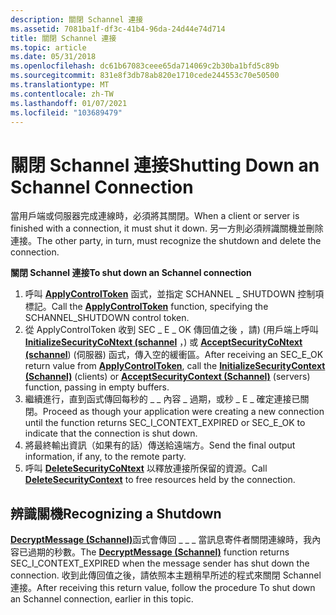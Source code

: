 ```yaml
---
description: 關閉 Schannel 連接
ms.assetid: 7081ba1f-df3c-41b4-96da-24d44e74d714
title: 關閉 Schannel 連接
ms.topic: article
ms.date: 05/31/2018
ms.openlocfilehash: dc61b67083ceee65da714069c2b30ba1bfd5c89b
ms.sourcegitcommit: 831e8f3db78ab820e1710cede244553c70e50500
ms.translationtype: MT
ms.contentlocale: zh-TW
ms.lasthandoff: 01/07/2021
ms.locfileid: "103689479"
---
```

# <a name="shutting-down-an-schannel-connection"></a><span data-ttu-id="87447-103">關閉 Schannel 連接</span><span class="sxs-lookup"><span data-stu-id="87447-103">Shutting Down an Schannel Connection</span></span>

<span data-ttu-id="87447-104">當用戶端或伺服器完成連線時，必須將其關閉。</span><span class="sxs-lookup"><span data-stu-id="87447-104">When a client or server is finished with a connection, it must shut it down.</span></span> <span data-ttu-id="87447-105">另一方則必須辨識關機並刪除連接。</span><span class="sxs-lookup"><span data-stu-id="87447-105">The other party, in turn, must recognize the shutdown and delete the connection.</span></span>

<span data-ttu-id="87447-106">**關閉 Schannel 連接**</span><span class="sxs-lookup"><span data-stu-id="87447-106">**To shut down an Schannel connection**</span></span>

1.  <span data-ttu-id="87447-107">呼叫 [**ApplyControlToken**](/windows/desktop/api/Sspi/nf-sspi-applycontroltoken) 函式，並指定 SCHANNEL \_ SHUTDOWN 控制項標記。</span><span class="sxs-lookup"><span data-stu-id="87447-107">Call the [**ApplyControlToken**](/windows/desktop/api/Sspi/nf-sspi-applycontroltoken) function, specifying the SCHANNEL\_SHUTDOWN control token.</span></span>
2.  <span data-ttu-id="87447-108">從 ApplyControlToken 收到 SEC \_ E \_ OK 傳回值之後 [](/windows/desktop/api/Sspi/nf-sspi-applycontroltoken)，請)  (用戶端上呼叫 [**InitializeSecurityCoNtext (schannel**](/windows/win32/api/rrascfg/nn-rrascfg-ieapproviderconfig) ，) 或 [**AcceptSecurityCoNtext (schannel**](/windows/win32/api/sspi/nf-sspi-acceptsecuritycontext))  (伺服器) 函式，傳入空的緩衝區。</span><span class="sxs-lookup"><span data-stu-id="87447-108">After receiving an SEC\_E\_OK return value from [**ApplyControlToken**](/windows/desktop/api/Sspi/nf-sspi-applycontroltoken), call the [**InitializeSecurityContext (Schannel)**](/windows/win32/api/rrascfg/nn-rrascfg-ieapproviderconfig) (clients) or [**AcceptSecurityContext (Schannel)**](/windows/win32/api/sspi/nf-sspi-acceptsecuritycontext) (servers) function, passing in empty buffers.</span></span>
3.  <span data-ttu-id="87447-109">繼續進行，直到函式傳回每秒的 \_ \_ 內容 \_ 過期，或秒 \_ E \_ 確定連接已關閉。</span><span class="sxs-lookup"><span data-stu-id="87447-109">Proceed as though your application were creating a new connection until the function returns SEC\_I\_CONTEXT\_EXPIRED or SEC\_E\_OK to indicate that the connection is shut down.</span></span>
4.  <span data-ttu-id="87447-110">將最終輸出資訊（如果有的話）傳送給遠端方。</span><span class="sxs-lookup"><span data-stu-id="87447-110">Send the final output information, if any, to the remote party.</span></span>
5.  <span data-ttu-id="87447-111">呼叫 [**DeleteSecurityCoNtext**](/windows/desktop/api/Sspi/nf-sspi-deletesecuritycontext) 以釋放連接所保留的資源。</span><span class="sxs-lookup"><span data-stu-id="87447-111">Call [**DeleteSecurityContext**](/windows/desktop/api/Sspi/nf-sspi-deletesecuritycontext) to free resources held by the connection.</span></span>

## <a name="recognizing-a-shutdown"></a><span data-ttu-id="87447-112">辨識關機</span><span class="sxs-lookup"><span data-stu-id="87447-112">Recognizing a Shutdown</span></span>

<span data-ttu-id="87447-113">[**DecryptMessage (Schannel)**](/windows/win32/api/sspi/nf-sspi-decryptmessage)函式會傳回 \_ \_ \_ 當訊息寄件者關閉連線時，我內容已過期的秒數。</span><span class="sxs-lookup"><span data-stu-id="87447-113">The [**DecryptMessage (Schannel)**](/windows/win32/api/sspi/nf-sspi-decryptmessage) function returns SEC\_I\_CONTEXT\_EXPIRED when the message sender has shut down the connection.</span></span> <span data-ttu-id="87447-114">收到此傳回值之後，請依照本主題稍早所述的程式來關閉 Schannel 連接。</span><span class="sxs-lookup"><span data-stu-id="87447-114">After receiving this return value, follow the procedure To shut down an Schannel connection, earlier in this topic.</span></span>

 

 
